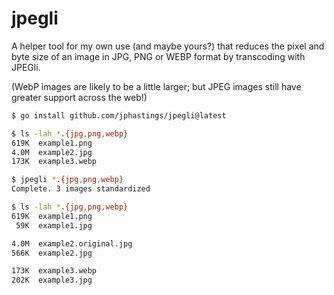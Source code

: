 # jpegli

A helper tool for my own use (and maybe yours?) that reduces the pixel and byte size of an image in JPG, PNG or WEBP format by transcoding with JPEGli.

(WebP images are likely to be a little larger; but JPEG images still have greater support across the web!)

```bash
$ go install github.com/jphastings/jpegli@latest

$ ls -lah *.{jpg,png,webp}
619K  example1.png
4.0M  example2.jpg
173K  example3.webp

$ jpegli *.{jpg,png,webp}
Complete. 3 images standardized

$ ls -lah *.{jpg,png,webp}
619K  example1.png
 59K  example1.jpg

4.0M  example2.original.jpg
566K  example2.jpg

173K  example3.webp
202K  example3.jpg
```

